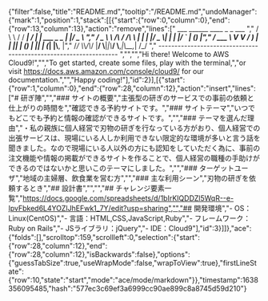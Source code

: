 {"filter":false,"title":"README.md","tooltip":"/README.md","undoManager":{"mark":1,"position":1,"stack":[[{"start":{"row":0,"column":0},"end":{"row":13,"column":13},"action":"remove","lines":["         ___        ______     ____ _                 _  ___  ","        / \\ \\      / / ___|   / ___| | ___  _   _  __| |/ _ \\ ","       / _ \\ \\ /\\ / /\\___ \\  | |   | |/ _ \\| | | |/ _` | (_) |","      / ___ \\ V  V /  ___) | | |___| | (_) | |_| | (_| |\\__, |","     /_/   \\_\\_/\\_/  |____/   \\____|_|\\___/ \\__,_|\\__,_|  /_/ "," ----------------------------------------------------------------- ","","","Hi there! Welcome to AWS Cloud9!","","To get started, create some files, play with the terminal,","or visit https://docs.aws.amazon.com/console/cloud9/ for our documentation.","","Happy coding!"],"id":2}],[{"start":{"row":1,"column":0},"end":{"row":28,"column":12},"action":"insert","lines":["# 研ぎ陣","","### サイトの概要","主張型の研ぎのサービスでの事前の依頼と仕上がりの時間を","確認できる予約サイトです。","### サイトテーマ","いつでもどこでも予約と情報の確認ができるサイトです。","","### テーマを選んだ理由","・私の親族に個人経営で刃物の研ぎを行なっている方がおり、個人経営での出張サービスは、現場にいる人しか利用できない限定的な環境が多いと言う話を聞きました。なので現場にいる人以外の方にも認知をしていただく為に、事前の注文機能や情報の掲載ができるサイトを作ることで、個人経営の職種の手助けができるのではないかと思いこのテーマにしました。","","### ターゲットユーザ","地域の主婦層、飲食業を営む方","","### 主な利用シーン","刃物の研ぎを依頼するとき","## 設計書","","","## チャレンジ要素一覧","https://docs.google.com/spreadsheets/d/1bIrKIQDDZl5WqR--e-IpvFbked6L4YOZlJhEFwk1_7Y/edit?usp=sharing","","## 開発環境","- OS：Linux(CentOS)","- 言語：HTML,CSS,JavaScript,Ruby","- フレームワーク：Ruby on Rails","- JSライブラリ：jQuery","- IDE：Cloud9"],"id":3}]]},"ace":{"folds":[],"scrolltop":159,"scrollleft":0,"selection":{"start":{"row":28,"column":12},"end":{"row":28,"column":12},"isBackwards":false},"options":{"guessTabSize":true,"useWrapMode":false,"wrapToView":true},"firstLineState":{"row":10,"state":"start","mode":"ace/mode/markdown"}},"timestamp":1638356095485,"hash":"577ec3c69ef3a6999cc90ae899c8a8745d59d210"}